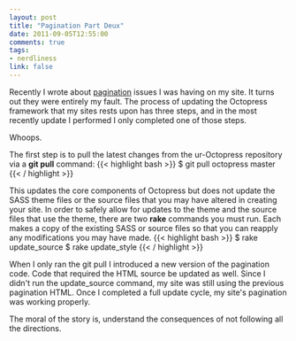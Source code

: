 ```yaml
---
layout: post
title: "Pagination Part Deux"
date: 2011-09-05T12:55:00
comments: true
tags:
- nerdliness
link: false
---
```

Recently I wrote about [pagination](https://zanshin.net/2011/09/04/pagination/ "Pagination") issues I was having on my site. It turns out they were entirely my fault. The process of updating the Octopress framework that my sites rests upon has three steps, and in the most recently update I performed I only completed one of those steps.

Whoops.

The first step is to pull the latest changes from the ur-Octopress repository via a **git pull** command:
{{< highlight bash  >}}
$ git pull octopress master
{{< / highlight >}}

This updates the core components of Octopress but does not update the SASS theme files or the source files that you may have altered in creating your site. In order to safely allow for updates to the theme and the source files that use the theme, there are two **rake** commands you must run. Each makes a copy of the existing SASS or source files so that you can reapply any modifications you may have made. 
{{< highlight bash  >}}
$ rake update_source
$ rake update_style
{{< / highlight >}}

When I only ran the git pull I introduced a new version of the pagination code. Code that required the HTML source be updated as well. Since I didn't run the update\_source command, my site was still using the previous pagination HTML. Once I completed a full update cycle, my site's pagination was working properly.

The moral of the story is, understand the consequences of not following all the directions. 

